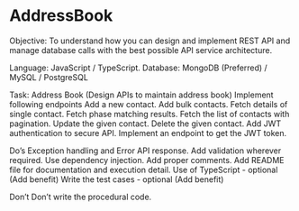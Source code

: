 # AddressBook

Objective: To understand how you can design and implement REST API and manage database calls with the best possible API service architecture.

Language: JavaScript / TypeScript.
Database: MongoDB (Preferred) / MySQL / PostgreSQL 

Task: Address Book (Design APIs to maintain address book)
Implement following endpoints
Add a new contact.
Add bulk contacts.
Fetch details of single contact.
Fetch phase matching results.
Fetch the list of contacts with pagination.
Update the given contact.
Delete the given contact.
Add JWT authentication to secure API.
Implement an endpoint to get the JWT token.

Do’s
Exception handling and Error API response.
Add validation wherever required.
Use dependency injection.
Add proper comments.
Add README file for documentation and execution detail.
Use of TypeScript - optional (Add benefit)
Write the test cases - optional (Add benefit)

Don’t 
Don’t write the procedural code.
